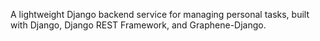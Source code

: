 A lightweight Django backend service for managing personal tasks, built with Django, Django REST Framework, and Graphene-Django.
